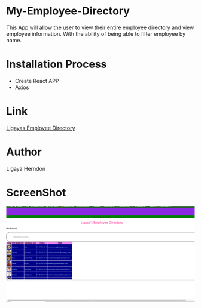 # My-Employee-Directory
This App will allow the user to view their entire employee directory and view employee information. With the ability of being able to filter employee by name. 
# Installation Process
<ul>
<li>Create React APP</li>
<li>Axios</li>
</ul>

# Link
 <a href="https://ligaya96.github.io/My-Employee-Directory/"> Ligayas Employee Directory </a>

# Author 
Ligaya Herndon

# ScreenShot
<img src= "./IMG/employeedirctory.png" alt= "screenshot"></img>
